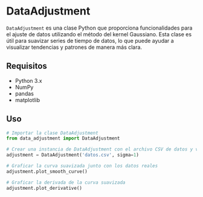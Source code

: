 # DataAdjustment

`DataAdjustment` es una clase Python que proporciona funcionalidades para el ajuste de datos utilizando el método del kernel Gaussiano. Esta clase es útil para suavizar series de tiempo de datos, lo que puede ayudar a visualizar tendencias y patrones de manera más clara.

## Requisitos

- Python 3.x
- NumPy
- pandas
- matplotlib


## Uso

```python
# Importar la clase DataAdjustment
from data_adjustment import DataAdjustment

# Crear una instancia de DataAdjustment con el archivo CSV de datos y valor de sigma (opcional)
adjustment = DataAdjustment('datos.csv', sigma=1)

# Graficar la curva suavizada junto con los datos reales
adjustment.plot_smooth_curve()

# Graficar la derivada de la curva suavizada
adjustment.plot_derivative()